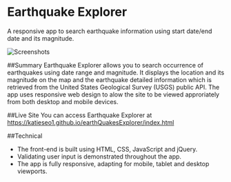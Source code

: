 # Earthquake Explorer
A responsive app to search earthquake information using start date/end date and its magnitude.

![Screenshots](https://github.com/katieseo1/earthQuakeExplorer/blob/master/screenShot.png)

##Summary
Earthquake Explorer allows you to search occurrence of earthquakes using date range and magnitude. 
It displays the location and its magnitude on the map and the earthquake detailed information which is retrieved from the United States Geological Survey (USGS) public API. 
The app uses responsive web design to alow the site to be viewed approriately from both desktop and mobile devices.  

##Live Site
You can access Earthquake Explorer at https://katieseo1.github.io/earthQuakesExplorer/index.html

##Technical
* The front-end is built using HTML, CSS, JavaScript and jQuery.
* Validating user input is demonstrated throughout the app. 
* The app is fully responsive, adapting for mobile, tablet and desktop viewports.
